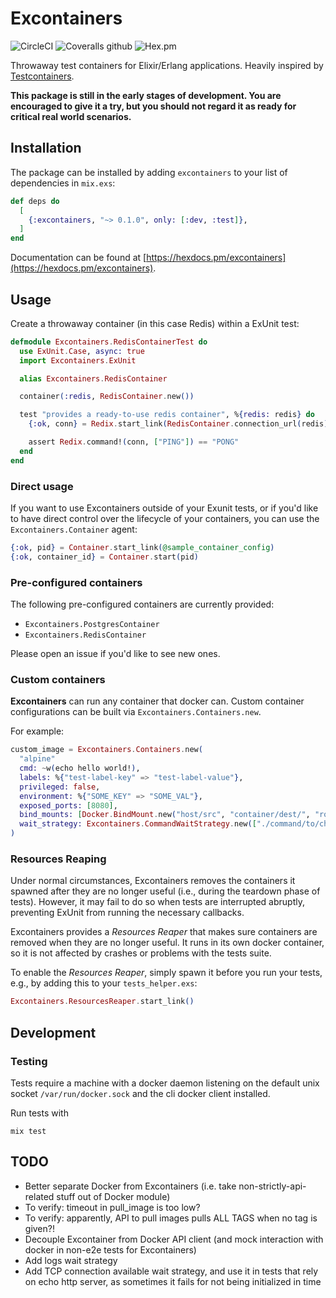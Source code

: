 # Excontainers

![CircleCI](https://img.shields.io/circleci/build/github/dallagi/excontainers/master)
![Coveralls github](https://img.shields.io/coveralls/github/dallagi/excontainers)
![Hex.pm](https://img.shields.io/hexpm/v/excontainers)

Throwaway test containers for Elixir/Erlang applications.
Heavily inspired by [Testcontainers](https://www.testcontainers.org/).

**This package is still in the early stages of development. You are encouraged to give it a try, but you should not regard it as ready for critical real world scenarios.**

## Installation

The package can be installed by adding `excontainers` to your list of dependencies in `mix.exs`:

```elixir
def deps do
  [
    {:excontainers, "~> 0.1.0", only: [:dev, :test]},
  ]
end
```

Documentation can be found at [https://hexdocs.pm/excontainers](https://hexdocs.pm/excontainers).

## Usage

Create a throwaway container (in this case Redis) within a ExUnit test:

``` elixir
defmodule Excontainers.RedisContainerTest do
  use ExUnit.Case, async: true
  import Excontainers.ExUnit

  alias Excontainers.RedisContainer

  container(:redis, RedisContainer.new())

  test "provides a ready-to-use redis container", %{redis: redis} do
    {:ok, conn} = Redix.start_link(RedisContainer.connection_url(redis))

    assert Redix.command!(conn, ["PING"]) == "PONG"
  end
end
```

### Direct usage

If you want to use Excontainers outside of your Exunit tests,
or if you'd like to have direct control over the lifecycle of your containers,
you can use the `Excontainers.Container` agent:

```elixir
{:ok, pid} = Container.start_link(@sample_container_config)
{:ok, container_id} = Container.start(pid)
```

### Pre-configured containers

The following pre-configured containers are currently provided:

* `Excontainers.PostgresContainer`
* `Excontainers.RedisContainer`

Please open an issue if you'd like to see new ones.

### Custom containers

**Excontainers** can run any container that docker can.
Custom container configurations can be built via `Excontainers.Containers.new`.

For example:

```elixir
custom_image = Excontainers.Containers.new(
  "alpine"
  cmd: ~w(echo hello world!),
  labels: %{"test-label-key" => "test-label-value"},
  privileged: false,
  environment: %{"SOME_KEY" => "SOME_VAL"},
  exposed_ports: [8080],
  bind_mounts: [Docker.BindMount.new("host/src", "container/dest/", "ro")],
  wait_strategy: Excontainers.CommandWaitStrategy.new(["./command/to/check/if/container/is/ready.sh"])
)
```

### Resources Reaping

Under normal circumstances, Excontainers removes the containers it spawned after they are no longer useful (i.e., during the teardown phase of tests).
However, it may fail to do so when tests are interrupted abruptly, preventing ExUnit from running the necessary callbacks.

Excontainers provides a _Resources Reaper_ that makes sure containers are removed when they are no longer useful.
It runs in its own docker container, so it is not affected by crashes or problems with the tests suite.

To enable the _Resources Reaper_, simply spawn it before you run your tests, e.g., by adding this to your `tests_helper.exs`:

``` elixir
Excontainers.ResourcesReaper.start_link()
```

## Development

### Testing

Tests require a machine with a docker daemon listening on the default unix socket `/var/run/docker.sock` and the cli docker client installed.

Run tests with

```
mix test
```

## TODO

* Better separate Docker from Excontainers (i.e. take non-strictly-api-related stuff out of Docker module)
* To verify: timeout in pull_image is too low?
* To verify: apparently, API to pull images pulls ALL TAGS when no tag is given?!
* Decouple Excontainer from Docker API client (and mock interaction with docker in non-e2e tests for Excontainers)
* Add logs wait strategy
* Add TCP connection available wait strategy, and use it in tests that rely on echo http server, as sometimes it fails for not being initialized in time

